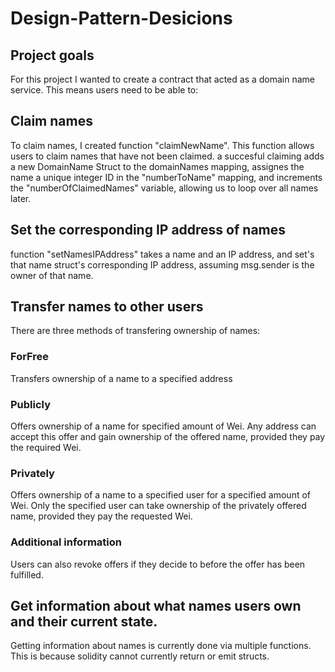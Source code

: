 # Design-Pattern-Desicions

## Project goals

For this project I wanted to create a contract that acted as a domain name service. This means users need to be able to:

## Claim names
To claim names, I created function "claimNewName". This function allows users to claim names that have not been claimed. a succesful claiming adds a new DomainName Struct to the domainNames mapping, assignes the name a unique integer ID in the "numberToName" mapping, and increments the "numberOfClaimedNames" variable, allowing us to loop over all names later.

## Set the corresponding IP address of names

function "setNamesIPAddress" takes a name and an IP address, and set's that name struct's corresponding IP address, assuming msg.sender is the owner of that name.

## Transfer names to other users

There are three methods of transfering ownership of names:

### ForFree

Transfers ownership of a name to a specified address

### Publicly

Offers ownership of a name for specified amount of Wei. Any address can accept this offer and gain ownership of the offered name, provided they pay the required Wei.

### Privately

Offers ownership of a name to a specified user for a specified amount of Wei. Only the specified user can take ownership of the privately offered name, provided they pay the requested Wei.

### Additional information

Users can also revoke offers if they decide to before the offer has been fulfilled.

## Get information about what names users own and their current state.

Getting information about names is currently done via multiple functions. This is because solidity cannot currently return or emit structs.
